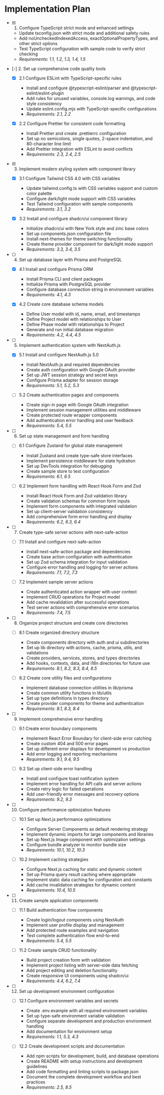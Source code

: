 # Implementation Plan

- [x] 1. Configure TypeScript strict mode and enhanced settings
  - Update tsconfig.json with strict mode and additional safety rules
  - Add noUncheckedIndexedAccess, exactOptionalPropertyTypes, and other strict options
  - Test TypeScript configuration with sample code to verify strict checking
  - _Requirements: 1.1, 1.2, 1.3, 1.4, 1.5_

- [-] 2. Set up comprehensive code quality tools
  - [x] 2.1 Configure ESLint with TypeScript-specific rules
    - Install and configure @typescript-eslint/parser and @typescript-eslint/eslint-plugin
    - Add rules for unused variables, console.log warnings, and code style consistency
    - Update eslint.config.mjs with TypeScript-specific configurations
    - _Requirements: 2.1, 2.2_

  - [x] 2.2 Configure Prettier for consistent code formatting
    - Install Prettier and create .prettierrc configuration
    - Set up no semicolons, single quotes, 2-space indentation, and 80-character line limit
    - Add Prettier integration with ESLint to avoid conflicts
    - _Requirements: 2.3, 2.4, 2.5_

- [x] 3. Implement modern styling system with component library
  - [x] 3.1 Configure Tailwind CSS 4.0 with CSS variables
    - Update tailwind.config.ts with CSS variables support and custom color palette
    - Configure dark/light mode support with CSS variables
    - Test Tailwind configuration with sample components
    - _Requirements: 3.1, 3.2_

  - [x] 3.2 Install and configure shadcn/ui component library
    - Initialize shadcn/ui with New York style and zinc base colors
    - Set up components.json configuration file
    - Install next-themes for theme switching functionality
    - Create theme provider component for dark/light mode support
    - _Requirements: 3.3, 3.4, 3.5_

- [ ] 4. Set up database layer with Prisma and PostgreSQL
  - [x] 4.1 Install and configure Prisma ORM
    - Install Prisma CLI and client packages
    - Initialize Prisma with PostgreSQL provider
    - Configure database connection string in environment variables
    - _Requirements: 4.1, 4.3_

  - [x] 4.2 Create core database schema models
    - Define User model with id, name, email, and timestamps
    - Define Project model with relationships to User
    - Define Phase model with relationships to Project
    - Generate and run initial database migration
    - _Requirements: 4.2, 4.4, 4.5_

- [ ] 5. Implement authentication system with NextAuth.js
  - [x] 5.1 Install and configure NextAuth.js 5.0
    - Install NextAuth.js and required dependencies
    - Create auth configuration with Google OAuth provider
    - Set up JWT session strategy and secret keys
    - Configure Prisma adapter for session storage
    - _Requirements: 5.1, 5.2, 5.3_

  - [ ] 5.2 Create authentication pages and components
    - Create sign-in page with Google OAuth integration
    - Implement session management utilities and middleware
    - Create protected route wrapper components
    - Add authentication error handling and user feedback
    - _Requirements: 5.4, 5.5_

- [ ] 6. Set up state management and form handling
  - [ ] 6.1 Configure Zustand for global state management
    - Install Zustand and create type-safe store interfaces
    - Implement persistence middleware for state hydration
    - Set up DevTools integration for debugging
    - Create sample store to test configuration
    - _Requirements: 6.1, 6.5_

  - [ ] 6.2 Implement form handling with React Hook Form and Zod
    - Install React Hook Form and Zod validation library
    - Create validation schemas for common form inputs
    - Implement form components with integrated validation
    - Set up client-server validation consistency
    - Add comprehensive form error handling and display
    - _Requirements: 6.2, 6.3, 6.4_

- [ ] 7. Create type-safe server actions with next-safe-action
  - [ ] 7.1 Install and configure next-safe-action
    - Install next-safe-action package and dependencies
    - Create base action configuration with authentication
    - Set up Zod schema integration for input validation
    - Configure error handling and logging for server actions
    - _Requirements: 7.1, 7.2, 7.3_

  - [ ] 7.2 Implement sample server actions
    - Create authenticated action wrapper with user context
    - Implement CRUD operations for Project model
    - Add cache revalidation after successful operations
    - Test server actions with comprehensive error scenarios
    - _Requirements: 7.4, 7.5_

- [ ] 8. Organize project structure and create core directories
  - [ ] 8.1 Create organized directory structure
    - Create components directory with auth and ui subdirectories
    - Set up lib directory with actions, cache, prisma, utils, and validations
    - Create providers, services, stores, and types directories
    - Add hooks, contexts, data, and i18n directories for future use
    - _Requirements: 8.1, 8.2, 8.3, 8.4, 8.5_

  - [ ] 8.2 Create core utility files and configurations
    - Implement database connection utilities in lib/prisma
    - Create common utility functions in lib/utils
    - Set up type definitions in types directory
    - Create provider components for theme and authentication
    - _Requirements: 8.1, 8.3, 8.4_

- [ ] 9. Implement comprehensive error handling
  - [ ] 9.1 Create error boundary components
    - Implement React Error Boundary for client-side error catching
    - Create custom 404 and 500 error pages
    - Set up different error displays for development vs production
    - Add error logging and reporting mechanisms
    - _Requirements: 9.1, 9.4, 9.5_

  - [ ] 9.2 Set up client-side error handling
    - Install and configure toast notification system
    - Implement error handling for API calls and server actions
    - Create retry logic for failed operations
    - Add user-friendly error messages and recovery options
    - _Requirements: 9.2, 9.3_

- [ ] 10. Configure performance optimization features
  - [ ] 10.1 Set up Next.js performance optimizations
    - Configure Server Components as default rendering strategy
    - Implement dynamic imports for large components and libraries
    - Set up Next.js Image component with optimization settings
    - Configure bundle analyzer to monitor bundle size
    - _Requirements: 10.1, 10.2, 10.3_

  - [ ] 10.2 Implement caching strategies
    - Configure Next.js caching for static and dynamic content
    - Set up Prisma query result caching where appropriate
    - Implement static data caching for configuration and constants
    - Add cache invalidation strategies for dynamic content
    - _Requirements: 10.4, 10.5_

- [ ] 11. Create sample application components
  - [ ] 11.1 Build authentication flow components
    - Create login/logout components using NextAuth
    - Implement user profile display and management
    - Add protected route examples and navigation
    - Test complete authentication flow end-to-end
    - _Requirements: 5.4, 5.5_

  - [ ] 11.2 Create sample CRUD functionality
    - Build project creation form with validation
    - Implement project listing with server-side data fetching
    - Add project editing and deletion functionality
    - Create responsive UI components using shadcn/ui
    - _Requirements: 4.4, 6.2, 7.4_

- [ ] 12. Set up development environment configuration
  - [ ] 12.1 Configure environment variables and secrets
    - Create .env.example with all required environment variables
    - Set up type-safe environment variable validation
    - Configure separate development and production environment handling
    - Add documentation for environment setup
    - _Requirements: 1.1, 5.3, 4.3_

  - [ ] 12.2 Create development scripts and documentation
    - Add npm scripts for development, build, and database operations
    - Create README with setup instructions and development guidelines
    - Add code formatting and linting scripts to package.json
    - Document the complete development workflow and best practices
    - _Requirements: 2.5, 8.5_
